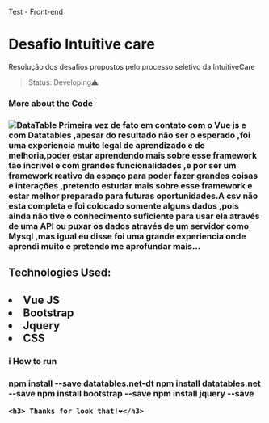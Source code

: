 
Test - Front-end

<h1>Desafio Intuitive care</h1>
Resolução dos desafios propostos pelo processo seletivo da IntuitiveCare

>Status: Developing⚠️

<h3> More about the Code<h3>

<img src="https://media.discordapp.net/attachments/914344565073412126/980898012794593320/datatable.JPG?width=1354&height=676"
     alt="DataTable">
Primeira vez de fato em contato com o Vue js e com Datatables ,apesar do resultado não ser o esperado ,foi uma experiencia muito legal de aprendizado e de melhoria,poder estar aprendendo mais sobre esse framework tão incrivel e com grandes funcionalidades ,e por ser um framework reativo da espaço para poder fazer grandes coisas e interações ,pretendo estudar mais sobre esse framework e estar melhor preparado para futuras oportunidades.A csv não esta completa  e foi colocado somente alguns dados ,pois ainda não tive o conhecimento suficiente para usar ela através de uma API ou puxar os dados através de um servidor como Mysql ,mas igual eu disse foi uma grande experiencia onde aprendi muito e pretendo me aprofundar mais...
<h2>Technologies Used:<h2>
 <li>Vue JS</li>
 <li>Bootstrap</li>
 <li>Jquery </li>
  <li>CSS </li>
 
  
 <h3> ℹ️ How to run<h3>
npm install --save datatables.net-dt
npm install datatables.net --save
npm install bootstrap --save
npm install jquery --save

    <h3> Thanks for look that!❤️</h3>
